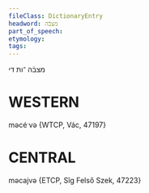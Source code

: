 ```yaml
---
fileClass: DictionaryEntry
headword: מצבֿה
part_of_speech: 
etymology: 
tags: 
---
```

מצבֿה
־ות
די

WESTERN
========

məcéˑvə {WTCP, Vác, 47197}

CENTRAL
========

məcajvə {ETCP, Sîg Felső Szek, 47223}
